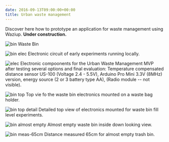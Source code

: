 ```yaml
---
date: 2016-09-13T09:00:00+00:00
title: Urban waste management
---
```


Discover here how to prototype an application for waste management using Waziup. 
**Under construction.**

![bin](/documentation/mvps/waste_images/waste_bin.jpg)
Waste Bin

![bin elec](/documentation/mvps/waste_images/waste_bin_elec.jpg)
Electronic circuit of early experiments running locally.

![elec](/documentation/mvps/waste_images/20170208_163157_resized.jpg)
Electronic compoonents for the Urban Waste Management MVP after testing several options and final evaluation: Temperature compensated distance sensor US-100 (Voltage 2.4 - 5.5V), Arduino Pro Mini 3.3V (8MHz) version, energy source (2 or 3 battery type AA), (Radio module -- not visible).

![bin top](/documentation/mvps/waste_images/20170209_115554_resized.jpg)
Top vie fo the waste bin electronics mounted on a waste bag holder.

![bin top detail](/documentation/mvps/waste_images/20170209_115600_resized.jpg)
Detailed top view of electronics mounted for waste bin fill level experiments.

![bin almost empty](/documentation/mvps/waste_images/20170209_115643_resized.jpg)
Almost empty waste bin inside down looking view.

![bin meas-65cm](/documentation/mvps/waste_images/20170209_115752_resized.jpg)
Distance measured 65cm for almost empty trash bin.









